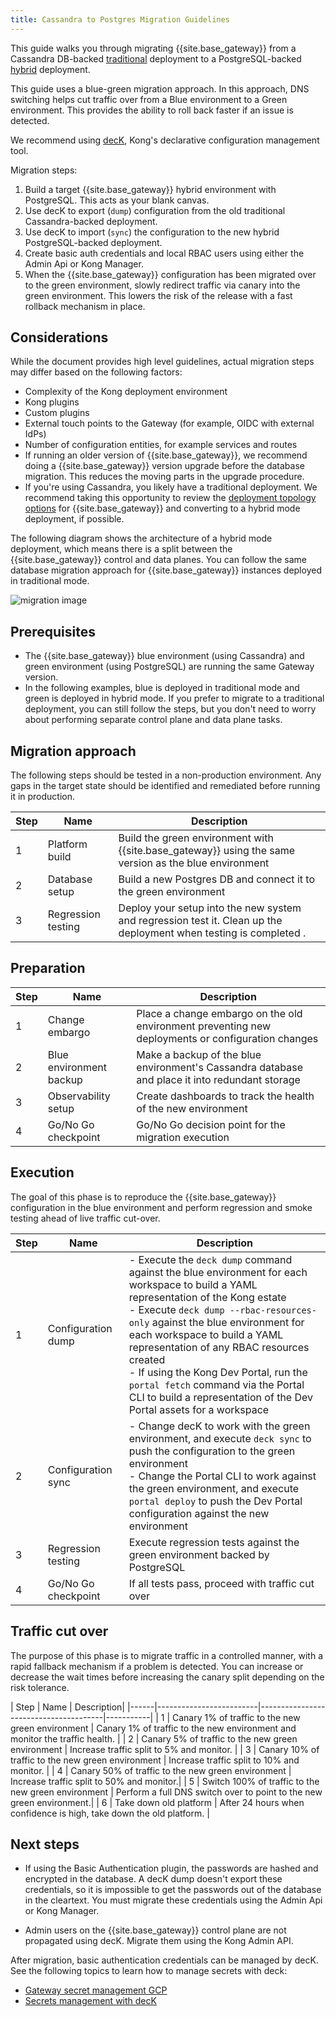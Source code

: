 ```yaml
---
title: Cassandra to Postgres Migration Guidelines 
---
```


This guide walks you through migrating {{site.base_gateway}} from a Cassandra DB-backed 
[traditional](/gateway/{{page.kong_version}}/production/deployment-topologies/traditional/) deployment to a PostgreSQL-backed
[hybrid](/gateway/{{page.kong_version}}/production/deployment-topologies/hybrid-mode/) deployment.

This guide uses a blue-green migration approach. In this approach, DNS switching helps cut traffic over from a Blue environment to a Green environment. This provides the ability to roll back faster if an issue is detected. 

We recommend using [decK](/deck/), Kong's declarative configuration management tool.

Migration steps:

1. Build a target {{site.base_gateway}} hybrid environment with PostgreSQL. This acts as your blank canvas.
1. Use decK to export (`dump`) configuration from the old traditional Cassandra-backed deployment. 
1. Use decK to import (`sync`) the configuration to the new hybrid PostgreSQL-backed deployment.
1. Create basic auth credentials and local RBAC users using either the Admin Api or Kong Manager.
1. When the {{site.base_gateway}} configuration has been migrated over to the green environment, slowly redirect traffic via canary into the green environment. This lowers the risk of the release with a fast rollback mechanism in place.


## Considerations

While the document provides high level guidelines, actual migration steps may differ based on the following factors:
* Complexity of the Kong deployment environment
* Kong plugins
* Custom plugins
* External touch points to the Gateway (for example, OIDC with external IdPs)
* Number of configuration entities, for example services and routes
* If running an older version of {{site.base_gateway}}, we recommend doing a {{site.base_gateway}} version upgrade before the database migration. This reduces the moving parts in the upgrade procedure.
* If you're using Cassandra, you likely have a traditional deployment. We recommend taking this opportunity to review the [deployment topology options](/gateway/{{page.kong_version}}/production/deployment-topologies/) for {{site.base_gateway}} and converting to a hybrid mode deployment, if possible.

The following diagram shows the architecture of a hybrid mode deployment, which means there is a split between the {{site.base_gateway}} control and data planes. You can follow the same database migration approach for {{site.base_gateway}} instances deployed in traditional mode.

![migration image](/assets/images/docs/gateway/migration.png)


## Prerequisites
* The {{site.base_gateway}} blue environment (using Cassandra) and green environment (using PostgreSQL) are running the same Gateway version.
* In the following examples, blue is deployed in traditional mode and green is deployed in hybrid mode. If you prefer to migrate to a traditional deployment, you can still follow the steps, but you don't need to worry about performing separate control plane and data plane tasks.


## Migration approach
The following steps should be tested in a non-production environment. Any gaps in the target state should be identified and remediated before running it in production.

| Step | Name               | Description                                                                                           | 
|------|--------------------|-------------------------------------------------------------------------------------------------------|
| 1    | Platform build     | Build the green environment with {{site.base_gateway}} using the same version as the blue environment |
| 2    | Database setup     | Build a new Postgres DB and connect it to the green environment                                     |
| 3    | Regression testing | Deploy your setup into the new system and regression test it. Clean up the deployment when testing is completed . |


## Preparation



| Step | Name                          | Description                                                                                                 |
|------|-------------------------------|-------------------------------------------------------------------------------------------------------------|
| 1    | Change embargo                | Place a change embargo on the old environment preventing new deployments or configuration changes             |
| 2    | Blue environment backup       | Make a backup of the blue environment's Cassandra database and place it into redundant storage              |
| 3    | Observability setup           | Create dashboards to track the health of the new environment                                           |
| 4    | Go/No Go checkpoint           | Go/No Go decision point for the migration execution                                                         |



## Execution

The goal of this phase is to reproduce the {{site.base_gateway}} configuration in the blue environment and perform regression and smoke testing ahead of live traffic cut-over. 


| Step | Name                  | Description                                                                                                           |
|------|-----------------------|-----------------------------------------------------------------------------------------------------------------------|
| 1    | Configuration dump    | - Execute the `deck dump` command against the blue environment for each workspace to build a YAML representation of the Kong estate<br>- Execute `deck dump --rbac-resources-only` against the blue environment for each workspace to build a YAML representation of any RBAC resources created<br>- If using the Kong Dev Portal, run the `portal fetch` command via the Portal CLI to build a representation of the Dev Portal assets for a workspace |
| 2    | Configuration sync    | - Change decK to work with the green environment, and execute `deck sync` to push the configuration to the green environment<br>- Change the Portal CLI to work against the green environment, and execute `portal deploy` to push the Dev Portal configuration against the new environment |
| 3    | Regression testing    | Execute regression tests against the green environment backed by PostgreSQL                                             |
| 4    | Go/No Go checkpoint   | If all tests pass, proceed with traffic cut over                                                                         |


## Traffic cut over

The purpose of this phase is to migrate traffic in a controlled manner, with a rapid fallback mechanism if a problem is detected. You can increase or decrease the wait times before increasing the canary split depending on the risk tolerance.


| Step | Name                                                  | Description|
|------|-------------------------|---------------------------------------|-----------|
| 1    | Canary 1% of traffic to the new green environment      | Canary 1% of traffic to the new environment and monitor the traffic health. |
| 2    | Canary 5% of traffic to the new green environment      | Increase traffic split to 5% and monitor. |
| 3    | Canary 10% of traffic to the new green environment     | Increase traffic split to 10% and monitor. |
| 4    | Canary 50% of traffic to the new green environment     | Increase traffic split to 50% and monitor.|
| 5    | Switch 100% of traffic to the new green environment    | Perform a full DNS switch over to point to the new green environment.|
| 6    | Take down old platform | After 24 hours when confidence is high, take down the old platform. |




## Next steps

* If using the Basic Authentication plugin, the passwords are hashed and encrypted in the database. A decK dump doesn't export these credentials, so it is impossible to get the passwords out of the database in the cleartext. You must migrate these credentials using the Admin Api or Kong Manager.

* Admin users on the {{site.base_gateway}} control plane are not propagated using decK. Migrate them using the Kong Admin API.




After migration, basic authentication credentials can be managed by decK. See the following topics to learn how to manage secrets with deck:

* [Gateway secret management GCP](/gateway/{{page.kong_version}}/kong-enterprise/secrets-management/backends/gcp-sm/)
* [Secrets management with decK](/deck/latest/guides/vaults/#configure-a-secret-vault)